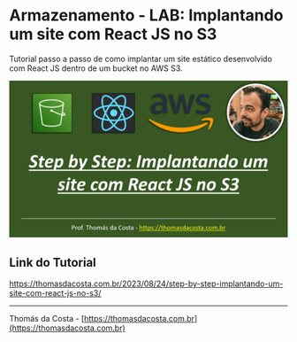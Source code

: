# Armazenamento - LAB: Implantando um site com React JS no S3

Tutorial passo a passo de como implantar um site estático desenvolvido com React JS dentro de um bucket no AWS S3.

![](logo.png)

## Link do Tutorial

https://thomasdacosta.com.br/2023/08/24/step-by-step-implantando-um-site-com-react-js-no-s3/

---

Thomás da Costa - [https://thomasdacosta.com.br](https://thomasdacosta.com.br)